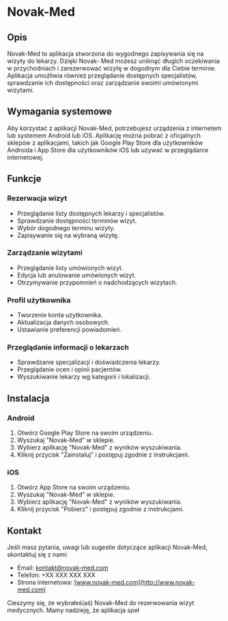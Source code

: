 # Novak-Med

## Opis
Novak-Med to aplikacja stworzona do wygodnego zapisywania się na wizyty do lekarzy. Dzięki Novak-
Med możesz uniknąć długich oczekiwania w przychodniach i zarezerwować wizytę w dogodnym dla
Ciebie terminie. Aplikacja umożliwia również przeglądanie dostępnych specjalistów, sprawdzanie ich
dostępności oraz zarządzanie swoimi umówionymi wizytami.

## Wymagania systemowe
Aby korzystać z aplikacji Novak-Med, potrzebujesz urządzenia z internetem lub systemem Android lub
iOS. Aplikację można pobrać z oficjalnych sklepów z aplikacjami, takich jak Google Play Store dla
użytkowników Androida i App Store dla użytkowników iOS lub używać w przeglądarce internetowej.

## Funkcje

### Rezerwacja wizyt
- Przeglądanie listy dostępnych lekarzy i specjalistów.
- Sprawdzanie dostępności terminów wizyt.
- Wybór dogodnego terminu wizyty.
- Zapisywanie się na wybraną wizytę.

### Zarządzanie wizytami
- Przeglądanie listy umówionych wizyt.
- Edycja lub anulowanie umówionych wizyt.
- Otrzymywanie przypomnień o nadchodzących wizytach.

### Profil użytkownika
- Tworzenie konta użytkownika.
- Aktualizacja danych osobowych.
- Ustawianie preferencji powiadomień.

### Przeglądanie informacji o lekarzach
- Sprawdzanie specjalizacji i doświadczenia lekarzy.
- Przeglądanie ocen i opinii pacjentów.
- Wyszukiwanie lekarzy wg kategorii i lokalizacji.

## Instalacja

### Android
1. Otwórz Google Play Store na swoim urządzeniu.
2. Wyszukaj "Novak-Med" w sklepie.
3. Wybierz aplikację "Novak-Med" z wyników wyszukiwania.
4. Kliknij przycisk "Zainstaluj" i postępuj zgodnie z instrukcjami.

### iOS
1. Otwórz App Store na swoim urządzeniu.
2. Wyszukaj "Novak-Med" w sklepie.
3. Wybierz aplikację "Novak-Med" z wyników wyszukiwania.
4. Kliknij przycisk "Pobierz" i postępuj zgodnie z instrukcjami.

## Kontakt

Jeśli masz pytania, uwagi lub sugestie dotyczące aplikacji Novak-Med, skontaktuj się z nami:

- Email: kontakt@novak-med.com
- Telefon: +XX XXX XXX XXX
- Strona internetowa: [www.novak-med.com](http://www.novak-med.com)

Cieszymy się, że wybrałeś(aś) Novak-Med do rezerwowania wizyt medycznych. Mamy nadzieję, że aplikacja speł
